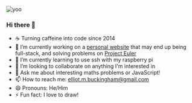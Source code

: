 ![yoo](https://user-images.githubusercontent.com/45922387/128703716-ced83c59-6830-4a72-b942-ce921d433d6c.png)
### Hi there 👋
- ☕ Turning caffeine into code since 2014
- 🔭 I’m currently working on a [personal website](https://elliot-mb.github.io) that may end up being full-stack, and solving problems on [Project Euler](https://projecteuler.net/)
- 🌱 I’m currently learning to use ssh with my raspberry pi
- 👯 I’m looking to collaborate on anything I'm interested in
- 💬 Ask me about interesting maths problems or JavaScript!
- 📫 How to reach me: elliot.m.buckingham@gmail.com
- 😄 Pronouns: He/Him
- ⚡ Fun fact: I love to draw!
